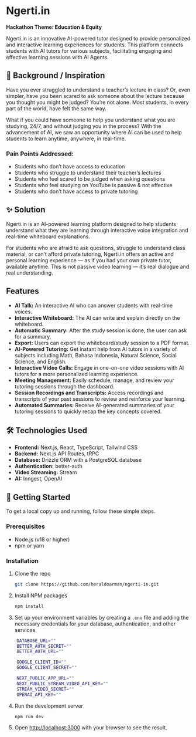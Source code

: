 # Ngerti.in

**Hackathon Theme: Education & Equity**

Ngerti.in is an innovative AI-powered tutor designed to provide personalized and interactive learning experiences for students. This platform connects students with AI tutors for various subjects, facilitating engaging and effective learning sessions with AI Agents.

## 🚀 Background / Inspiration

Have you ever struggled to understand a teacher’s lecture in class? Or, even simpler, have you been scared to ask someone about the lecture because you thought you might be judged? You’re not alone. Most students, in every part of the world, have felt the same way.

What if you could have someone to help you understand what you are studying, 24/7, and without judging you in the process? With the advancement of AI, we saw an opportunity where AI can be used to help students to learn anytime, anywhere, in real-time.

### Pain Points Addressed:

  * Students who don’t have access to education
  * Students who struggle to understand their teacher’s lectures
  * Students who feel scared to be judged when asking questions
  * Students who feel studying on YouTube is passive & not effective
  * Students who don’t have access to private tutoring

## ✨ Solution

Ngerti.in is an AI-powered learning platform designed to help students understand what they are learning through interactive voice integration and real-time whiteboard explanations.

For students who are afraid to ask questions, struggle to understand class material, or can’t afford private tutoring, Ngerti.in offers an active and personal learning experience — as if you had your own private tutor, available anytime. This is not passive video learning — it’s real dialogue and real understanding.

## Features

  * **AI Talk:** An interactive AI who can answer students with real-time voices.
  * **Interactive Whiteboard:** The AI can write and explain directly on the whiteboard.
  * **Automatic Summary:** After the study session is done, the user can ask for a summary.
  * **Export:** Users can export the whiteboard/study session to a PDF format.
  * **AI-Powered Tutoring:** Get instant help from AI tutors in a variety of subjects including Math, Bahasa Indonesia, Natural Science, Social Science, and English.
  * **Interactive Video Calls:** Engage in one-on-one video sessions with AI tutors for a more personalized learning experience.
  * **Meeting Management:** Easily schedule, manage, and review your tutoring sessions through the dashboard.
  * **Session Recordings and Transcripts:** Access recordings and transcripts of your past sessions to review and reinforce your learning.
  * **Automated Summaries:** Receive AI-generated summaries of your tutoring sessions to quickly recap the key concepts covered.

## 🛠️ Technologies Used

  * **Frontend:** Next.js, React, TypeScript, Tailwind CSS
  * **Backend:** Next.js API Routes, tRPC
  * **Database:** Drizzle ORM with a PostgreSQL database
  * **Authentication:** better-auth
  * **Video Streaming:** Stream
  * **AI:** Inngest, OpenAI

## 🚀 Getting Started

To get a local copy up and running, follow these simple steps.

### Prerequisites

  * Node.js (v18 or higher)
  * npm or yarn

### Installation

1.  Clone the repo
    ```sh
    git clone https://github.com/heraldoarman/ngerti-in.git
    ```
2.  Install NPM packages
    ```sh
    npm install
    ```
3.  Set up your environment variables by creating a `.env` file and adding the necessary credentials for your database, authentication, and other services.

```sh
    DATABASE_URL=""
    BETTER_AUTH_SECRET=""
    BETTER_AUTH_URL=""

    GOOGLE_CLIENT_ID=""
    GOOGLE_CLIENT_SECRET=""

    NEXT_PUBLIC_APP_URL=""
    NEXT_PUBLIC_STREAM_VIDEO_API_KEY=""
    STREAM_VIDEO_SECRET=""
    OPENAI_API_KEY=""
```
4.  Run the development server
    ```sh
    npm run dev
    ```
5.  Open [http://localhost:3000](https://www.google.com/search?q=http://localhost:3000) with your browser to see the result.


